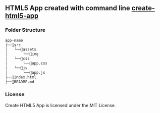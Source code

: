 
## HTML5 App created with command line [create-html5-app](https://github.com/andremalveira/create-html5-app)

### Folder Structure
```bash
app-name
├──📂src
│   └──📂assets 
│       └──📁img 
│   └──📂css 
│       └──📄app.css  
│   └──📂js    
│       └──📄app.js         
├──📄index.html
├──📄README.md 
```

### License

Create HTML5 App is licensed under the MIT License.

